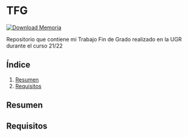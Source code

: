 # TFG

[![Download Memoria](https://img.shields.io/badge/Download-PDF-brightgreen.svg)](./Memoria/proyecto.pdf)

Repositorio que contiene mi Trabajo Fin de Grado realizado en la UGR durante el curso 21/22

## Índice

1. [Resumen](#resumen)
1. [Requisitos](#requisitos)

## Resumen



## Requisitos



